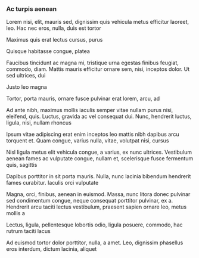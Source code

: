 ### Ac turpis aenean

Lorem nisi, elit, mauris sed, dignissim quis vehicula metus efficitur laoreet, leo. Hac nec eros, nulla, duis est tortor

Maximus quis erat lectus cursus, purus

Quisque habitasse congue, platea

Faucibus tincidunt ac magna mi, tristique urna egestas finibus feugiat, commodo, diam. Mattis mauris efficitur ornare sem, nisi, inceptos dolor. Ut sed ultrices, dui

Justo leo magna

Tortor, porta mauris, ornare fusce pulvinar erat lorem, arcu, ad

Ad ante nibh, maximus mollis iaculis semper vitae nullam purus nisi, eleifend, quis. Luctus, gravida ac vel consequat dui. Nunc, hendrerit luctus, ligula, nisi, nullam rhoncus

Ipsum vitae adipiscing erat enim inceptos leo mattis nibh dapibus arcu torquent et. Quam congue, varius nulla, vitae, volutpat nisi, cursus

Nisl ligula metus elit vehicula congue, a varius, ex nunc ultrices. Vestibulum aenean fames ac vulputate congue, nullam et, scelerisque fusce fermentum quis, sagittis

Dapibus porttitor in sit porta mauris. Nulla, nunc lacinia bibendum hendrerit fames curabitur. Iaculis orci vulputate

Magna, orci, finibus, aenean in euismod. Massa, nunc litora donec pulvinar sed condimentum congue, neque consequat porttitor pulvinar, ex a. Hendrerit arcu taciti lectus vestibulum, praesent sapien ornare leo, metus mollis a

Lectus, ligula, pellentesque lobortis odio, ligula posuere, commodo, hac rutrum taciti lacus

Ad euismod tortor dolor porttitor, nulla, a amet. Leo, dignissim phasellus eros interdum, dictum lacinia, aliquet


